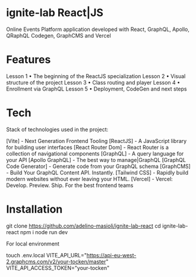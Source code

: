 # ignite-lab React|JS
Online Events Platform application developed with React, GraphQL, Apollo, QRaphQL Codegen, GraphCMS and Vercel

# Features
Lesson 1 • The beginning of the ReactJS specialization
Lesson 2 • Visual structure of the project
Lesson 3 • Class routing and player
Lesson 4 • Enrollment via GraphQL
Lesson 5 • Deployment, CodeGen and next steps

# Tech
Stack of technologies used in the project:

[Vite] - Next Generation Frontend Tooling
[ReactJS] - A JavaScript library for building user interfaces
[React Router Dom] - React Router is a collection of navigational components
[GraphQL] - A query language for your API
[Apollo GraphQL] - The best way to manage|GraphQL
[GraphQL Code Generator] - Generate code from your GraphQL schema
[GraphCMS] - Build Your GraphQL Content API. Instantly.
[Tailwind CSS] - Rapidly build modern websites without ever leaving your HTML.
[Vercel] - Vercel: Develop. Preview. Ship. For the best frontend teams

# Installation
git clone https://github.com/adelino-masioli/ignite-lab-react
cd ignite-lab-react
npm i
node run dev

For local environment

touch .env.local
VITE_API_URL="https://api-eu-west-2.graphcms.com/v2/your-tocken/master"
VITE_API_ACCESS_TOKEN="your-tocken"
